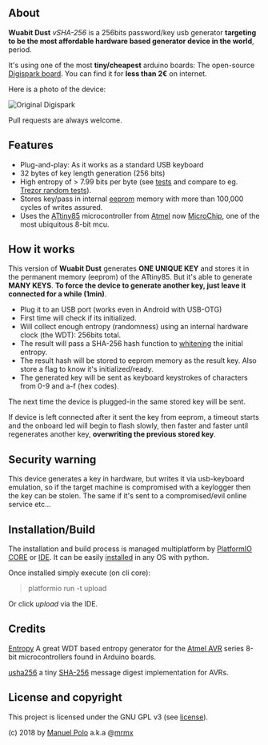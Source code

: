 ## About
**Wuabit Dust** *vSHA-256* is a 256bits password/key usb generator **targeting to be the most affordable hardware based generator device in the world**, period.

It's using one of the most **tiny/cheapest** arduino boards: The open-source [Digispark board](https://digistump.com/wiki/digispark). You can find it for **less than 2€** on internet.

Here is a photo of the device:

![Original Digispark](https://s3.amazonaws.com/digistump-resources/images/l/61e2f14edffc1edfa2685963155b0d33.jpg)

Pull requests are always welcome.

## Features

* Plug-and-play: As it works as a standard USB keyboard
* 32 bytes of key length generation (256 bits)
* High entropy of > 7.99 bits per byte (see [tests](tests/) and compare to eg. [Trezor random tests](https://github.com/trezor/rng-test)).
* Stores key/pass in internal [eeprom](https://en.wikipedia.org/wiki/EEPROM) memory with more than 100,000 cycles of writes assured.
* Uses the [ATtiny85](https://www.microchip.com/wwwproducts/en/ATtiny85) microcontroller from [Atmel](https://en.wikipedia.org/wiki/Atmel) now [MicroChip](https://www.microchip.com), one of the most ubiquitous 8-bit mcu.

## How it works

This version of **Wuabit Dust** generates **ONE UNIQUE KEY** and stores it in the permanent memory (eeprom) of the ATtiny85. But it's able to generate **MANY KEYS**.  **To force the device to generate another key, just leave it connected for a while (1min)**.

* Plug it to an USB port (works even in Android with USB-OTG)
* First time will check if its initialized.
* Will collect enough entropy (randomness) using an internal hardware clock (the WDT): 256bits total.
* The result will pass a SHA-256 hash function to [whitening](https://en.wikipedia.org/wiki/Whitening_transformation) the initial entropy.
* The result hash will be stored to eeprom memory as the result key. Also store a flag to know it's initialized/ready.
* The generated key will be sent as keyboard keystrokes of characters from 0-9 and a-f (hex codes).

The next time the device is plugged-in the same stored key will be sent.

If device is left connected after it sent the key from eeprom, a timeout starts and the onboard led will begin to flash slowly, then faster and faster until regenerates another key, **overwriting the previous stored key**.

## Security warning

This device generates a key in hardware, but writes it via usb-keyboard emulation, so if the target machine is compromised with a keylogger then the key can be stolen. The same if it's sent to a compromised/evil online service etc...

## Installation/Build

The installation and build process is managed multiplatform by [PlatformIO](https://platformio.org) [CORE](http://docs.platformio.org/en/latest/core.html) or [IDE](http://docs.platformio.org/en/latest/ide/pioide.html). It can be easily [installed](http://docs.platformio.org/page/installation.html) in any OS with python.

Once installed simply execute (on cli core):

> platformio run -t upload

Or click _upload_ via the IDE. 


## Credits 

[Entropy](https://sites.google.com/site/astudyofentropy/home) A great WDT based entropy generator for the [Atmel AVR](https://en.wikipedia.org/wiki/Atmel_AVR) series 8-bit microcontrollers found in Arduino boards.

[usha256](https://github.com/hypoactiv/usha256) a tiny [SHA-256](https://en.wikipedia.org/wiki/SHA-2) message digest implementation for AVRs.

## License and copyright

This project is licensed under the GNU GPL v3 (see [license](LICENSE)).

(c) 2018 by [Manuel Polo](https://about.me/mrmx) a.k.a @[mrmx](https://twitter.com/mrmx)